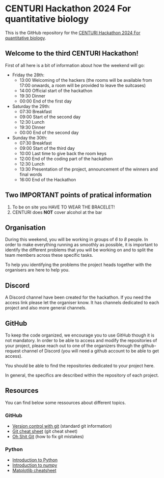 # CENTURI Hackathon 2024 For quantitative biology

This is the GitHub repository for the [CENTURI Hackathon 2024 For quantitative biology].

## Welcome to the third CENTURI Hackathon!

First of all here is a bit of information about how the weekend will go:

- Friday the 28th:
  - 13:00 Welcoming of the hackers (the rooms will be available from 17:00 onwards, a room will be provided to leave the suitcases)
  - 14:00 Official start of the hackathon
  - 19:30 Dinner
  - 00:00 End of the first day
- Saturday the 29th:
  - 07:30 Breakfast
  - 09:00 Start of the second day
  - 12:30 Lunch
  - 19:30 Dinner
  - 00:00 End of the second day
- Sunday the 30th:
  - 07:30 Breakfast
  - 09:00 Start of the third day
  - 10:00 Last time to give back the room keys
  - 12:00 End of the coding part of the hackathon
  - 12:30 Lunch
  - 13:30 Presentation of the project, announcement of the winners and final words
  - 16:00 End of the Hackathon

## Two IMPORTANT points of pratical information
1. To be on site you HAVE TO WEAR THE BRACELET!
2. CENTURI does **NOT** cover alcohol at the bar

## Organisation
During this weekend, you will be working in groups of _6 to 8_ people.
In order to make everything running as smoothly as possible, it is important to identify the different problems that you will be working on and to split the team members across these specific tasks.

To help you identifying the problems the project heads together with the organisers are here to help you.

## Discord
A Discord channel have been created for the hackathon. If you need the access link please let the organiser know.
It has channels dedicated to each project and also more general channels.

## GitHub
To keep the code organized, we encourage you to use GitHub though it is not mandatory.
In order to be able to access and modify the repositories of your project, please reach out
to one of the organizers through the github-request channel of Discord (you will need a github
account to be able to get access).

You should be able to find the repositories dedicated to your project here.

In general, the specifics are described within the repository of each project.

## Resources

You can find below some ressources about different topics.

### GitHub
- [Version control with git](https://swcarpentry.github.io/git-novice/) (standard
git information)
- [Git cheat sheet](https://www.git-tower.com/blog/git-cheat-sheet/) (git cheat sheet)
- [Oh Shit Git](https://ohshitgit.com/) (how to fix git mistakes)

### Python
- [Introduction to Python](https://guignardlab.github.io/CenTuri-Course-2022/1-Introduction-to-Python/Resources/1-Variables.html)
- [Introduction to numpy](https://numpy.org/doc/stable/user/quickstart.html)
- [Matplotlib cheatsheet](https://github.com/matplotlib/cheatsheets)

[CENTURI Hackathon 2024 For quantitative biology]: https://centuri-livingsystems.org/hackathon-2024
